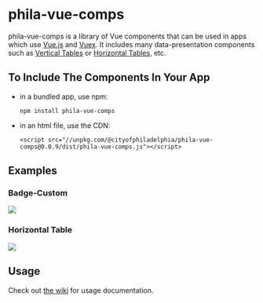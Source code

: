 # phila-vue-comps

phila-vue-comps is a library of Vue components that can be used in apps which use [Vue.js](https://vuejs.org/v2/guide/) and [Vuex](https://vuex.vuejs.org/).  It includes many data-presentation components such as [Vertical Tables](https://github.com/CityOfPhiladelphia/phila-vue-comps/wiki/Vertical-Table) or [Horizontal Tables](https://github.com/CityOfPhiladelphia/phila-vue-comps/wiki/Horizontal-Table), etc.

## To Include The Components In Your App
* in a bundled app, use npm:

    `npm install phila-vue-comps`

* in an html file, use the CDN:

    `<script src="//unpkg.com/@cityofphiladelphia/phila-vue-comps@0.0.9/dist/phila-vue-comps.js"></script>`

## Examples

### Badge-Custom
![](https://s3.amazonaws.com/mapboard-images/TopicPanel/BadgeCustom.JPG)

### Horizontal Table
![](https://s3.amazonaws.com/mapboard-images/TopicPanel/horizontalTable_2.JPG)

## Usage
Check out [the wiki](https://github.com/CityOfPhiladelphia/phila-vue-comps/wiki) for usage documentation.
